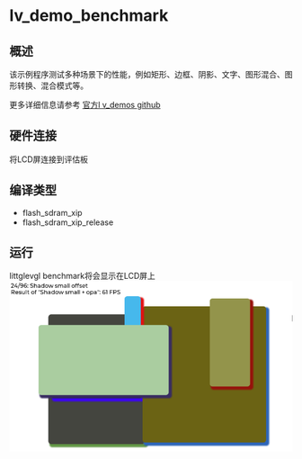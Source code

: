 # lv_demo_benchmark

## 概述

该示例程序测试多种场景下的性能，例如矩形、边框、阴影、文字、图形混合、图形转换、混合模式等。

更多详细信息请参考 [官方l v_demos github](https://github.com/lvgl/lv_demos)
## 硬件连接

将LCD屏连接到评估板

## 编译类型
- flash_sdram_xip
- flash_sdram_xip_release

## 运行

littglevgl benchmark将会显示在LCD屏上
![lv_demo_benchmark](../../../../../assets/sdk/samples/lv_demo_benchmark.png "lv_demo_benchmark")